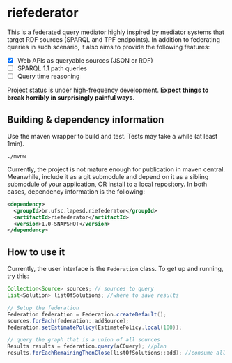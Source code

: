 riefederator 
============

This is a federated query mediator highly inspired by mediator systems that 
target RDF sources (SPARQL and TPF endpoints). In addition to federating 
queries in such scenario, it also aims to provide the following features:

- [x] Web APIs as queryable sources (JSON or RDF)
- [ ] SPARQL 1.1 path queries 
- [ ] Query time reasoning

Project status is under high-frequency development. **Expect things to
break horribly in surprisingly painful ways**.

Building & dependency information
--------

Use the maven wrapper to build and test. Tests may take a while (at least 1min).

```shell script
./mvnw
```

Currently, the project is not mature enough for publication in maven central. 
Meanwhile, include it as a git submodule and depend on it as a sibling 
submodule of your application, OR install to a local repository. In both 
cases, dependency information is the following:

```xml
<dependency>
  <groupId>br.ufsc.lapesd.riefederator</groupId>
  <artifactId>riefederator</artifactId>
  <version>1.0-SNAPSHOT</version>
</dependency>
```

How to use it
-------------

Currently, the user interface is the `Federation` class. To get up and 
running, try this:

```java
Collection<Source> sources; // sources to query
List<Solution> listOfSolutions; //where to save results

// Setup the federation
Federation federation = Federation.createDefault();
sources.forEach(federation::addSource);
federation.setEstimatePolicy(EstimatePolicy.local(100));

// query the graph that is a union of all sources
Results results = federation.query(aCQuery); //plan
results.forEachRemainingThenClose(listOfSolutions::add); //consume all results
```